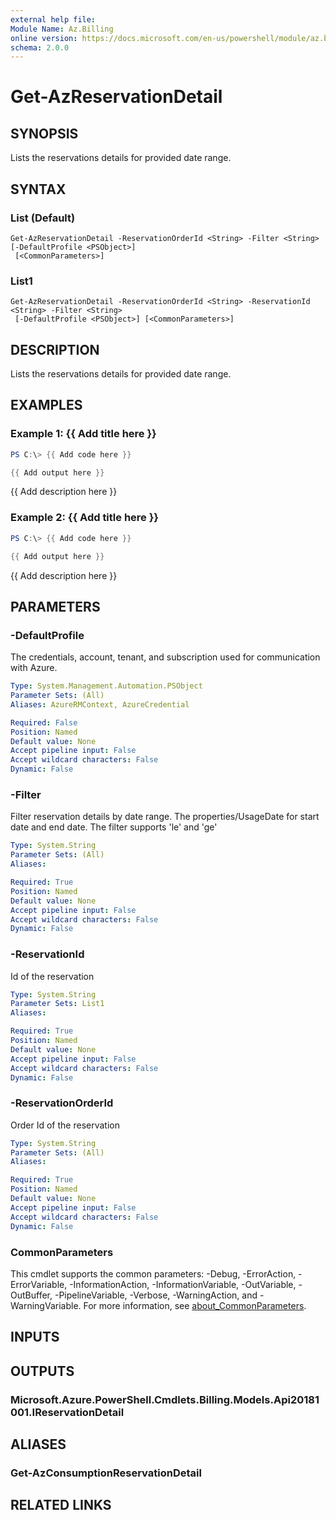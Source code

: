 ```yaml
---
external help file:
Module Name: Az.Billing
online version: https://docs.microsoft.com/en-us/powershell/module/az.billing/get-azreservationdetail
schema: 2.0.0
---
```


# Get-AzReservationDetail

## SYNOPSIS
Lists the reservations details for provided date range.

## SYNTAX

### List (Default)
```
Get-AzReservationDetail -ReservationOrderId <String> -Filter <String> [-DefaultProfile <PSObject>]
 [<CommonParameters>]
```

### List1
```
Get-AzReservationDetail -ReservationOrderId <String> -ReservationId <String> -Filter <String>
 [-DefaultProfile <PSObject>] [<CommonParameters>]
```

## DESCRIPTION
Lists the reservations details for provided date range.

## EXAMPLES

### Example 1: {{ Add title here }}
```powershell
PS C:\> {{ Add code here }}

{{ Add output here }}
```

{{ Add description here }}

### Example 2: {{ Add title here }}
```powershell
PS C:\> {{ Add code here }}

{{ Add output here }}
```

{{ Add description here }}

## PARAMETERS

### -DefaultProfile
The credentials, account, tenant, and subscription used for communication with Azure.

```yaml
Type: System.Management.Automation.PSObject
Parameter Sets: (All)
Aliases: AzureRMContext, AzureCredential

Required: False
Position: Named
Default value: None
Accept pipeline input: False
Accept wildcard characters: False
Dynamic: False
```

### -Filter
Filter reservation details by date range.
The properties/UsageDate for start date and end date.
The filter supports 'le' and 'ge' 

```yaml
Type: System.String
Parameter Sets: (All)
Aliases:

Required: True
Position: Named
Default value: None
Accept pipeline input: False
Accept wildcard characters: False
Dynamic: False
```

### -ReservationId
Id of the reservation

```yaml
Type: System.String
Parameter Sets: List1
Aliases:

Required: True
Position: Named
Default value: None
Accept pipeline input: False
Accept wildcard characters: False
Dynamic: False
```

### -ReservationOrderId
Order Id of the reservation

```yaml
Type: System.String
Parameter Sets: (All)
Aliases:

Required: True
Position: Named
Default value: None
Accept pipeline input: False
Accept wildcard characters: False
Dynamic: False
```

### CommonParameters
This cmdlet supports the common parameters: -Debug, -ErrorAction, -ErrorVariable, -InformationAction, -InformationVariable, -OutVariable, -OutBuffer, -PipelineVariable, -Verbose, -WarningAction, and -WarningVariable. For more information, see [about_CommonParameters](http://go.microsoft.com/fwlink/?LinkID=113216).

## INPUTS

## OUTPUTS

### Microsoft.Azure.PowerShell.Cmdlets.Billing.Models.Api20181001.IReservationDetail

## ALIASES

### Get-AzConsumptionReservationDetail

## RELATED LINKS

